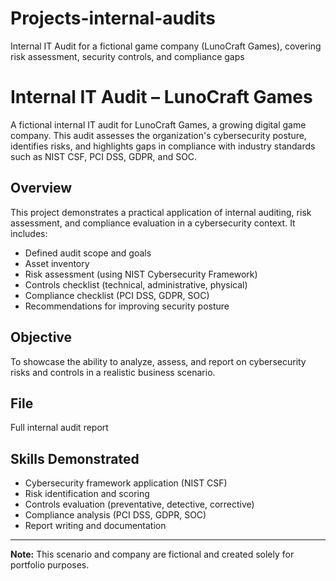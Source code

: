 # Projects-internal-audits
Internal IT Audit for a fictional game company (LunoCraft Games), covering risk assessment, security controls, and compliance gaps
# Internal IT Audit – LunoCraft Games

A fictional internal IT audit for LunoCraft Games, a growing digital game company. This audit assesses the organization's cybersecurity posture, identifies risks, and highlights gaps in compliance with industry standards such as NIST CSF, PCI DSS, GDPR, and SOC.

## Overview

This project demonstrates a practical application of internal auditing, risk assessment, and compliance evaluation in a cybersecurity context. It includes:

- Defined audit scope and goals
- Asset inventory
- Risk assessment (using NIST Cybersecurity Framework)
- Controls checklist (technical, administrative, physical)
- Compliance checklist (PCI DSS, GDPR, SOC)
- Recommendations for improving security posture

## Objective

To showcase the ability to analyze, assess, and report on cybersecurity risks and controls in a realistic business scenario.

## File

Full internal audit report

## Skills Demonstrated

- Cybersecurity framework application (NIST CSF)
- Risk identification and scoring
- Controls evaluation (preventative, detective, corrective)
- Compliance analysis (PCI DSS, GDPR, SOC)
- Report writing and documentation

---

**Note:** This scenario and company are fictional and created solely for portfolio purposes.
